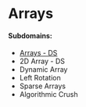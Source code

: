# Arrays

#### Subdomains:
- [Arrays - DS](./arrays-ds)
- 2D Array - DS
- Dynamic Array
- Left Rotation
- Sparse Arrays
- Algorithmic Crush

